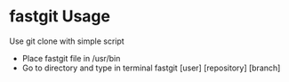 # fastgit Usage
Use git clone with simple script
- Place fastgit file in /usr/bin
- Go to directory and type in terminal fastgit [user] [repository] [branch]

